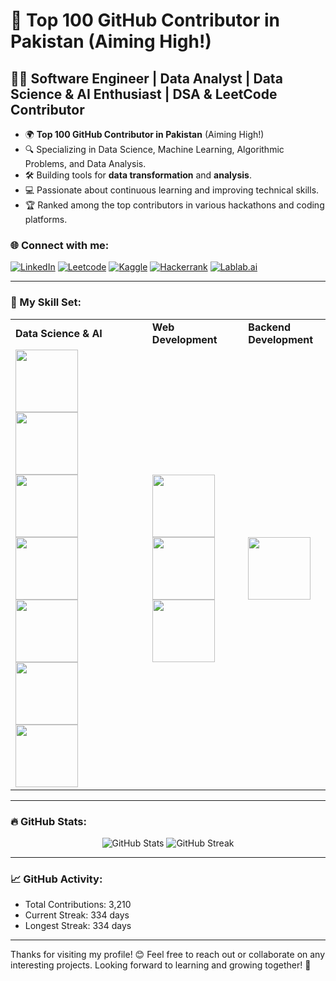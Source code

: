 # 🌟 Top 100 GitHub Contributor in Pakistan  (Aiming High!)

## 👨‍💻 Software Engineer | Data Analyst | Data Science & AI Enthusiast | DSA & LeetCode Contributor

- 🌍 **Top 100 GitHub Contributor in Pakistan** (Aiming High!)
- 🔍 Specializing in Data Science, Machine Learning, Algorithmic Problems, and Data Analysis.
- 🛠️ Building tools for **data transformation** and **analysis**.
- 💻 Passionate about continuous learning and improving technical skills.
- 🏆 Ranked among the top contributors in various hackathons and coding platforms.

### 🌐 Connect with me:
[![LinkedIn](https://img.shields.io/badge/-LinkedIn-blue?style=flat-square&logo=LinkedIn&logoColor=white)](https://www.linkedin.com/in/sadam-barkat/) 
[![Leetcode](https://img.shields.io/badge/-Leetcode-orange?style=flat-square&logo=Leetcode&logoColor=white)](https://leetcode.com/u/sadambarkat/) 
[![Kaggle](https://img.shields.io/badge/-Kaggle-blue?style=flat-square&logo=Kaggle&logoColor=white)](https://www.kaggle.com/sadambarkat) 
[![Hackerrank](https://img.shields.io/badge/-Hackerrank-brightgreen?style=flat-square&logo=Hackerrank&logoColor=white)](https://www.hackerrank.com/profile/sadambarkat405) 
[![Lablab.ai](https://img.shields.io/badge/-Lablab.ai-4D80B0?style=flat-square&logo=lablab&logoColor=white)](https://lablab.ai/u/@sadam_barkat656)

---

### 🧰 My Skill Set:
<table>
  <tr>
    <td><b>Data Science & AI</b></td>
    <td><b>Web Development</b></td>
    <td><b>Backend Development</b></td>
  </tr>
  <tr>
    <td>
      <img src="https://img.shields.io/badge/-Python-3776AB?style=flat-square&logo=python&logoColor=white" width="100">
      <img src="https://img.shields.io/badge/-C++-00599C?style=flat-square&logo=cplusplus&logoColor=white" width="100">
      <img src="https://img.shields.io/badge/-PHP-777BB4?style=flat-square&logo=php&logoColor=white" width="100">
      <img src="https://img.shields.io/badge/-MySQL-4479A1?style=flat-square&logo=mysql&logoColor=white" width="100">
      <img src="https://img.shields.io/badge/-PowerBI-F2C811?style=flat-square&logo=powerbi&logoColor=white" width="100">
      <img src="https://img.shields.io/badge/-Tableau-E97627?style=flat-square&logo=tableau&logoColor=white" width="100">
      <img src="https://img.shields.io/badge/-Excel-217346?style=flat-square&logo=microsoft-excel&logoColor=white" width="100">
    </td>
    <td>
      <img src="https://img.shields.io/badge/-HTML5-E34F26?style=flat-square&logo=html5&logoColor=white" width="100">
      <img src="https://img.shields.io/badge/-CSS3-1572B6?style=flat-square&logo=css3&logoColor=white" width="100">
      <img src="https://img.shields.io/badge/-JavaScript-F7DF1E?style=flat-square&logo=javascript&logoColor=black" width="100">
    </td>
    <td>
      <img src="https://img.shields.io/badge/-Node.js-339933?style=flat-square&logo=node.js&logoColor=white" width="100">
    </td>
  </tr>
</table>

---

### 🔥 GitHub Stats:
<p align="center">
  <img src="https://github-readme-stats.vercel.app/api?username=sadambarkat&show_icons=true&theme=dark&count_private=true&hide_border=true" alt="GitHub Stats">
  <img src="https://github-readme-streak-stats.herokuapp.com/?user=sadambarkat&theme=dark&hide_border=true" alt="GitHub Streak">
</p>

---

### 📈 GitHub Activity:
- Total Contributions: 3,210
- Current Streak: 334 days
- Longest Streak: 334 days

---

Thanks for visiting my profile! 😊 Feel free to reach out or collaborate on any interesting projects. Looking forward to learning and growing together! 🌱
